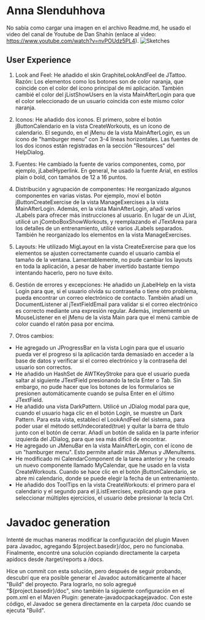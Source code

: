 # Anna Slenduhhova
No sabía como cargar una imagen en el archivo Readme.md, he usado el video del canal de Youtube de Dan Shahin (enlace al video: https://www.youtube.com/watch?v=nvPOUdz5PL4).
![Sketches](https://github.com/user-attachments/assets/a8b658c9-29c1-4759-be78-c602e94ac5a2)


## User Experience

1. Look and Feel: He añadido el skin GraphiteLookAndFeel de JTattoo. Razón: Los elementos como los botones son de color naranja, que coincide con el color del ícono principal de mi aplicación. También cambié el color del jListShowUsers en la vista MainAfterLogin para que el color seleccionado de un usuario coincida con este mismo color naranja.

2. Iconos: He añadido dos iconos. El primero, sobre el botón jButtonCalendario en la vista CreateWorkouts, es un ícono de calendario. El segundo, en el jMenu de la vista MainAfterLogin, es un ícono de "hamburger menu" con 3-4 líneas horizontales. Las fuentes de los dos iconos están registradas en la sección "Resources" del HelpDialog.

3. Fuentes: He cambiado la fuente de varios componentes, como, por ejemplo, jLabelHyperlink. En general, he usado la fuente Arial, en estilos plain o bold, con tamaños de 12 a 16 puntos.

4. Distribución y agrupación de componentes: He reorganizado algunos componentes en varias vistas. Por ejemplo, moví el botón jButtonCreateExercise de la vista ManageExercises a la vista MainAfterLogin. Además, en la vista MainAfterLogin, añadí varios JLabels para ofrecer más instrucciones al usuario. En lugar de un JList, utilicé un jComboBoxShowWorkouts, y reemplazando el JTextArea para los detalles de un entrenamiento, utilicé varios JLabels separados. También he reorganizado los elementos en la vista ManageExercises.

5. Layouts: He utilizado MigLayout en la vista CreateExercise para que los elementos se ajusten correctamente cuando el usuario cambia el tamaño de la ventana. Lamentablemente, no pude cambiar los layouts en toda la aplicación, a pesar de haber invertido bastante tiempo intentando hacerlo, pero no tuve éxito.

6. Gestión de errores y excepciones: He añadido un jLabelHelp en la vista Login para que, si el usuario olvida su contraseña o tiene otro problema, pueda encontrar un correo electrónico de contacto. También añadí un DocumentListener al jTextFieldEmail para validar si el correo electrónico es correcto mediante una expresión regular. Además, implementé un MouseListener en el jMenu de la vista Main para que el menú cambie de color cuando el ratón pasa por encima.

7. Otros cambios:

- He agregado un JProgressBar en la vista Login para que el usuario pueda ver el progreso si la aplicación tarda demasiado en acceder a la base de datos y verificar si el correo electrónico y la contraseña del usuario son correctos.
- He añadido un HashSet de AWTKeyStroke para que el usuario pueda saltar al siguiente JTextField presionando la tecla Enter o Tab. Sin embargo, no pude hacer que los botones de los formularios se presionen automáticamente cuando se pulsa Enter en el último JTextField.
- He añadido una vista DarkPattern. Utilicé un JDialog modal para que, cuando el usuario haga clic en el botón Login, se muestre un Dark Pattern. Para esta vista, establecí el LookAndFeel del sistema, para poder usar el método setUndecorated(true) y quitar la barra de título junto con el botón de cerrar. Añadí un botón de salida en la parte inferior izquierda del JDialog, para que sea más difícil de encontrar.
- He agregado un JMenuBar en la vista MainAfterLogin, con el ícono de un "hamburger menu". Esto permite añadir más JMenus y JMenuItems.
- He modificado mi CalendarComponent de la tarea anterior y he creado un nuevo componente llamado MyCalendar, que he usado en la vista CreateWorkouts. Cuando se hace clic en el botón jButtonCalendario, se abre mi calendario, donde se puede elegir la fecha de un entrenamiento.
- He añadido dos ToolTips en la vista CreateWorkouts: el primero para el calendario y el segundo para el jListExercises, explicando que para seleccionar múltiples ejercicios, el usuario debe presionar la tecla Ctrl.

# Javadoc generation
Intenté de muchas maneras modificar la configuración del plugin Maven para Javadoc, agregando <outputDirectory>${project.basedir}/doc</outputDirectory>, pero no funcionaba. Finalmente, encontré una solución copiando directamente la carpeta apidocs desde /target/reports a /docs.

Hice un commit con esta solución, pero después de seguir probando, descubrí que era posible generar el Javadoc automáticamente al hacer "Build" del proyecto. Para lograrlo, no solo agregué "<outputDirectory>${project.basedir}/doc</outputDirectory>", sino también la siguiente configuración en el pom.xml en el Maven Plugin: <execution><id>generate-javadoc</id><phase>package</phase><goals><goal>javadoc</goal></goals></execution>. 
Con este código, el Javadoc se genera directamente en la carpeta /doc cuando se ejecuta "Build".
